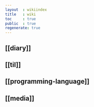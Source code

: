 ```yaml
---
layout  : wikiindex
title   : wiki
toc     : true
public  : true
regenerate: true
---
```



## [[diary]]

## [[til]]

## [[programming-language]]

## [[media]]
